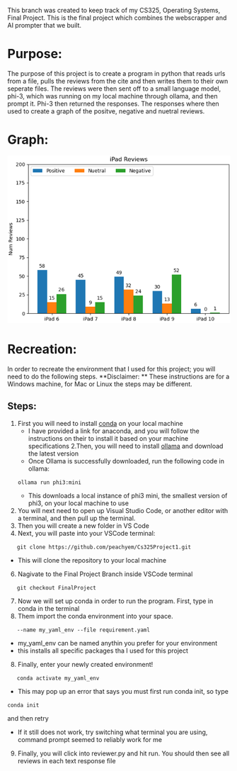 This branch was created to keep track of my CS325, Operating Systems, Final Project. This is the final project which combines the webscrapper and AI prompter that we built.

# Purpose:

   The purpose of this project is to create a program in python that reads urls from a file, pulls the reviews from the cite and then writes them to their own seperate files. The reviews were then sent off to a small language model, phi-3, which was running on my local machine through ollama, and then prompt it. Phi-3 then returned the responses. The responses where then used to create a graph of the positve, negative and nuetral reviews.

# Graph:
![Image of the clustered column graph](FinalProjectGraph.png)

# Recreation:

   In order to recreate the environment that I used for this project; you will need to do the following steps. 
   **Disclaimer: ** These instructions are for a Windows machine, for Mac or Linux the steps may be different.

## Steps:
   1. First you will need to install [conda](https://docs.anaconda.com/miniconda/miniconda-install/) on your local machine 
      - I have provided a link for anaconda, and you will follow the instructions on their to install it based on your machine specifications
   2.Then, you will need to install [ollama](https://ollama.com/) and download the latest version
      - Once Ollama is successfully downloaded, run the following code in ollama:
      ```
      ollama run phi3:mini
      ```
      - This downloads a local instance of phi3 mini, the smallest version of phi3, on your local machine to use
   3. You will next need to open up Visual Studio Code, or another editor with a terminal, and then pull up the terminal.
   4. Then you will create a new folder in VS Code
   5. Next, you will paste into your VSCode terminal: 
   ```
      git clone https://github.com/peachyem/Cs325Project1.git
   ```

   - This will clone the repository to your local machine
   6. Nagivate to the Final Project Branch inside VSCode terminal
   ```
      git checkout FinalProject
   ```
   7. Now we will set up conda in order to run the program. First, type in conda in the terminal
   7. Them import the conda environment into your space.
   ```
      --name my_yaml_env --file requirement.yaml
   ```
   - my_yaml_env can be named anythin you prefer for your environment
   - this installs all specific packages tha I used for this project
   8. Finally, enter your newly created environment!
   ```
      conda activate my_yaml_env
   ```
   - This may pop up an error that says you must first run conda init, so type 
   ``` 
   conda init 
   ```
   and then retry
   - If it still does not work, try switching what terminal you are using, command prompt seemed to reliably work for me
   9. Finally, you will click into reviewer.py and hit run. You should then see all reviews in each text response file